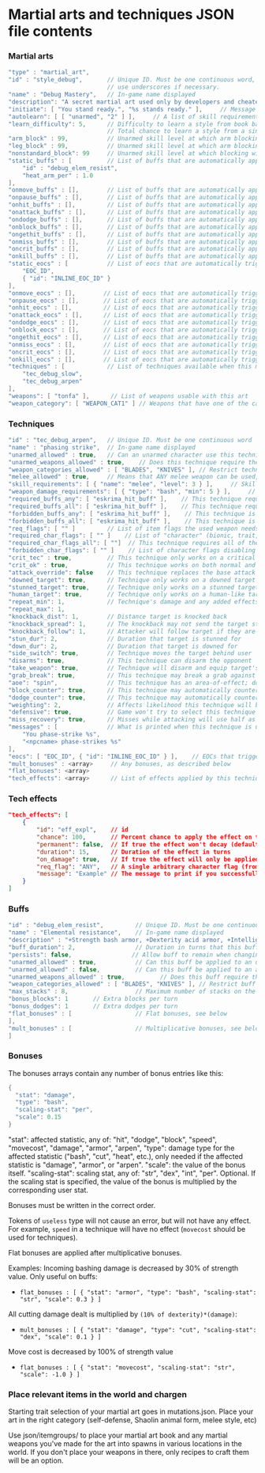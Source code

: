 # Martial arts and techniques JSON file contents

### Martial arts

```C++
"type" : "martial_art",
"id" : "style_debug",       // Unique ID. Must be one continuous word,
                            // use underscores if necessary.
"name" : "Debug Mastery",   // In-game name displayed
"description": "A secret martial art used only by developers and cheaters.",    // In-game description
"initiate": [ "You stand ready.", "%s stands ready." ],     // Message shown when player or NPC chooses this art
"autolearn": [ [ "unarmed", "2" ] ],     // A list of skill requirements that if met, automatically teach the player the martial art
"learn_difficulty": 5,      // Difficulty to learn a style from book based on "primary skill"
                            // Total chance to learn a style from a single read of the book is equal to one in (10 + learn_difficulty - primary_skill)
"arm_block" : 99,           // Unarmed skill level at which arm blocking is unlocked
"leg_block" : 99,           // Unarmed skill level at which arm blocking is unlocked
"nonstandard_block": 99     // Unarmed skill level at which blocking with "nonstandard" mutated limbs is unlocked
"static_buffs" : [          // List of buffs that are automatically applied every turn
    "id" : "debug_elem_resist",
    "heat_arm_per" : 1.0
],
"onmove_buffs" : [],        // List of buffs that are automatically applied on movement
"onpause_buffs" : [],       // List of buffs that are automatically applied when passing a turn
"onhit_buffs" : [],         // List of buffs that are automatically applied on successful hit
"onattack_buffs" : [],      // List of buffs that are automatically applied after any attack, hit or miss
"ondodge_buffs" : [],       // List of buffs that are automatically applied on successful dodge
"onblock_buffs" : [],       // List of buffs that are automatically applied on successful block
"ongethit_buffs" : [],      // List of buffs that are automatically applied on being hit
"onmiss_buffs" : [],        // List of buffs that are automatically applied on a miss
"oncrit_buffs" : [],        // List of buffs that are automatically applied on a crit
"onkill_buffs" : [],        // List of buffs that are automatically applied upon killing an enemy
"static_eocs" : [           // List of eocs that are automatically triggered every turn
    "EOC_ID",
    { "id": "INLINE_EOC_ID" }
],
"onmove_eocs" : [],        // List of eocs that are automatically triggered on movement
"onpause_eocs" : [],       // List of eocs that are automatically triggered when passing a turn
"onhit_eocs" : [],         // List of eocs that are automatically triggered on successful hit
"onattack_eocs" : [],      // List of eocs that are automatically triggered after any attack, hit or miss
"ondodge_eocs" : [],       // List of eocs that are automatically triggered on successful dodge
"onblock_eocs" : [],       // List of eocs that are automatically triggered on successful block
"ongethit_eocs" : [],      // List of eocs that are automatically triggered on being hit
"onmiss_eocs" : [],        // List of eocs that are automatically triggered on a miss
"oncrit_eocs" : [],        // List of eocs that are automatically triggered on a crit
"onkill_eocs" : [],        // List of eocs that are automatically triggered upon killing an enemy
"techniques" : [            // List of techniques available when this martial art is used
    "tec_debug_slow",
    "tec_debug_arpen"
],
"weapons": [ "tonfa" ],      // List of weapons usable with this art
"weapon_category": [ "WEAPON_CAT1" ] // Weapons that have one of the categories in here are usable with this art.
```

### Techniques

```C++
"id" : "tec_debug_arpen",   // Unique ID. Must be one continuous word
"name" : "phasing strike",  // In-game name displayed
"unarmed_allowed" : true,   // Can an unarmed character use this technique
"unarmed_weapons_allowed" : true,    // Does this technique require the character to be actually unarmed or does it allow unarmed weapons
"weapon_categories_allowed" : [ "BLADES", "KNIVES" ], // Restrict technique to only these categories of weapons. If omitted, all weapon categories are allowed.
"melee_allowed" : true,     // Means that ANY melee weapon can be used, NOT just the martial art's weapons
"skill_requirements": [ { "name": "melee", "level": 3 } ],     // Skills and their minimum levels required to use this technique. Can be any skill.
"weapon_damage_requirements": [ { "type": "bash", "min": 5 } ],     // Minimum weapon damage required to use this technique. Can be any damage type.
"required_buffs_any": [ "eskrima_hit_buff" ],    // This technique requires any of the named buffs to be active
"required_buffs_all": [ "eskrima_hit_buff" ],    // This technique requires all of the named buffs to be active
"forbidden_buffs_any": [ "eskrima_hit_buff" ],    // This technique is forbidden if any of the named buffs are active
"forbidden_buffs_all": [ "eskrima_hit_buff" ],    // This technique is forbidden if all of the named buffs are active
"req_flags": [ "" ]         // List of item flags the used weapon needs to be eligible for the technique
"required_char_flags": [ "" ]    // List of "character" (bionic, trait, effect or bodypart) flags the character needs to be able to use this technique
"required_char_flags_all": [ ""]  // This technique requires all of the listed character flags to trigger
"forbidden_char_flags": [ "" ]    // List of character flags disabling this technique
"crit_tec" : true,          // This technique only works on a critical hit
"crit_ok" : true,           // This technique works on both normal and critical hits
"attack_override": false    // This technique replaces the base attack it triggered on, nulling damage and movecost (instead using the tech's flat_bonuses), and counts as unarmed for the purposes of skill training and special melee effects
"downed_target": true,      // Technique only works on a downed target
"stunned_target": true,     // Technique only works on a stunned target
"human_target": true,       // Technique only works on a human-like target
"repeat_min": 1,            // Technique's damage and any added effects are repeated rng( repeat_min, repeat_max) times. The target's armor and the effect's chances are applied for each repeat.
"repeat_max": 1,
"knockback_dist": 1,        // Distance target is knocked back
"knockback_spread": 1,      // The knockback may not send the target straight back
"knockback_follow": 1,      // Attacker will follow target if they are knocked back
"stun_dur": 2,              // Duration that target is stunned for
"down_dur": 2,              // Duration that target is downed for
"side_switch": true,        // Technique moves the target behind user
"disarms": true,            // This technique can disarm the opponent
"take_weapon": true,        // Technique will disarm and equip target's weapon if hands are free
"grab_break": true,         // This technique may break a grab against the user
"aoe": "spin",              // This technique has an area-of-effect; doesn't work against solo targets
"block_counter": true,      // This technique may automatically counterattack on a successful block
"dodge_counter": true,      // This technique may automatically counterattack on a successful dodge
"weighting": 2,             // Affects likelihood this technique will be selected when many are available. Negative weighting means the technique is only included in the list of possible techs once out of every `weighting` times ( 1/3 for a weighting of -3)
"defensive": true,          // Game won't try to select this technique when attacking
"miss_recovery": true,      // Misses while attacking will use half as many moves
"messages" : [              // What is printed when this technique is used by the player and by an npc
    "You phase-strike %s",
    "<npcname> phase-strikes %s"
],
"eocs": [ "EOC_ID", { "id": "INLINE_EOC_ID" } ],    // EOCs that trigger each time this technique does, with the attacker as the speaker and the target as the listener
"mult_bonuses" : <array>     // Any bonuses, as described below
"flat_bonuses": <array>
"tech_effects": <array>      // List of effects applied by this technique, see below
```

### Tech effects
```JSON
"tech_effects": [
    {
        "id": "eff_expl",    // id
        "chance": 100,       // Percent chance to apply the effect on this attack
        "permanent": false,  // If true the effect won't decay (default false)
        "duration": 15,      // Duration of the effect in turns
        "on_damage": true,   // If true the effect will only be applied if the attack succeeded in doing damage (default true)
        "req_flag": "ANY",   // A single arbitrary character flag (from traits, bionics, effects, or bodyparts) required to apply this effect
        "message": "Example" // The message to print if you successfully apply the effect, %s can be substituted for the target's name
    }
]
```

### Buffs

```C++
"id" : "debug_elem_resist",         // Unique ID. Must be one continuous word
"name" : "Elemental resistance",    // In-game name displayed
"description" : "+Strength bash armor, +Dexterity acid armor, +Intelligence electricity armor, +Perception fire armor.",    // In-game description
"buff_duration": 2,                 // Duration in turns that this buff lasts
"persists": false,                 // Allow buff to remain when changing to a new style
"unarmed_allowed" : true,           // Can this buff be applied to an unarmed character
"unarmed_allowed" : false,          // Can this buff be applied to an armed character
"unarmed_weapons_allowed" : true,          // Does this buff require the character to be actually unarmed. If true, allows unarmed weapons (brass knuckles, punch daggers)
"weapon_categories_allowed" : [ "BLADES", "KNIVES" ], // Restrict buff to only these categories of weapons. If omitted, all weapon categories are allowed.
"max_stacks" : 8,                   // Maximum number of stacks on the buff. Buff bonuses are multiplied by current buff intensity
"bonus_blocks": 1       // Extra blocks per turn
"bonus_dodges": 1       // Extra dodges per turn
"flat_bonuses" : [                  // Flat bonuses, see below
],
"mult_bonuses" : [                  // Multiplicative bonuses, see below
]
```

### Bonuses

The bonuses arrays contain any number of bonus entries like this:

```C++
{
  "stat": "damage",
  "type": "bash",
  "scaling-stat": "per",
  "scale": 0.15
}
```

"stat": affected statistic, any of: "hit", "dodge", "block", "speed", "movecost", "damage", "armor", "arpen",
"type": damage type for the affected statistic ("bash", "cut", "heat", etc.), only needed if the affected statistic is "damage", "armor", or "arpen".
"scale": the value of the bonus itself.
"scaling-stat": scaling stat, any of: "str", "dex", "int", "per". Optional. If the scaling stat is specified, the value of the bonus is multiplied by the corresponding user stat.

Bonuses must be written in the correct order.

Tokens of `useless` type will not cause an error, but will not have any effect.
For example, `speed` in a technique will have no effect (`movecost` should be used for techniques).

Flat bonuses are applied after multiplicative bonuses.

Examples:
Incoming bashing damage is decreased by 30% of strength value. Only useful on buffs:
* `flat_bonuses : [ { "stat": "armor", "type": "bash", "scaling-stat": "str", "scale": 0.3 } ]`

All cutting damage dealt is multiplied by `(10% of dexterity)*(damage)`:
* `mult_bonuses : [ { "stat": "damage", "type": "cut", "scaling-stat": "dex", "scale": 0.1 } ]`

Move cost is decreased by 100% of strength value
* `flat_bonuses : [ { "stat": "movecost", "scaling-stat": "str", "scale": -1.0 } ]`

### Place relevant items in the world and chargen

Starting trait selection of your martial art goes in mutations.json. Place your art in the right category (self-defense, Shaolin animal form, melee style, etc)

Use json/itemgroups/ to place your martial art book and any martial weapons you've made for the art into spawns in various locations in the world. If you don't place your weapons in there, only recipes to craft them will be an option.
